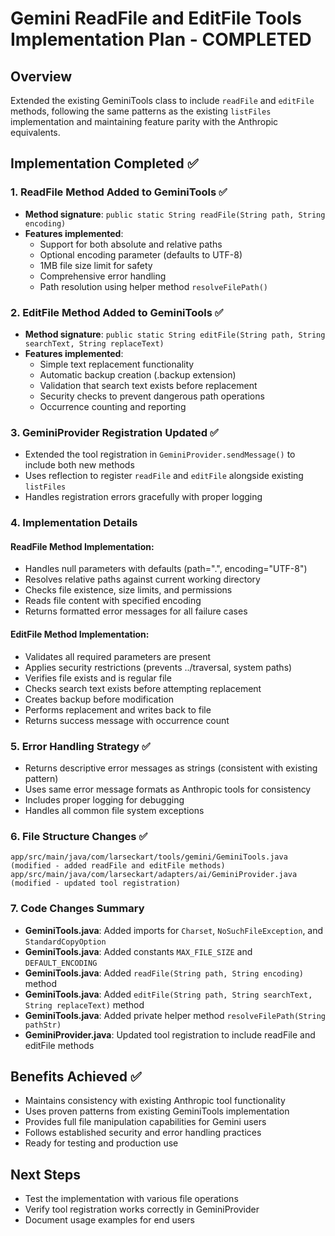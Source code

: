 # Gemini ReadFile and EditFile Tools Implementation Plan - COMPLETED

## Overview
Extended the existing GeminiTools class to include `readFile` and `editFile` methods, following the same patterns as the existing `listFiles` implementation and maintaining feature parity with the Anthropic equivalents.

## Implementation Completed ✅

### 1. ReadFile Method Added to GeminiTools ✅
- **Method signature**: `public static String readFile(String path, String encoding)`
- **Features implemented**:
  - Support for both absolute and relative paths
  - Optional encoding parameter (defaults to UTF-8)
  - 1MB file size limit for safety
  - Comprehensive error handling
  - Path resolution using helper method `resolveFilePath()`

### 2. EditFile Method Added to GeminiTools ✅
- **Method signature**: `public static String editFile(String path, String searchText, String replaceText)`
- **Features implemented**:
  - Simple text replacement functionality
  - Automatic backup creation (.backup extension)
  - Validation that search text exists before replacement
  - Security checks to prevent dangerous path operations
  - Occurrence counting and reporting

### 3. GeminiProvider Registration Updated ✅
- Extended the tool registration in `GeminiProvider.sendMessage()` to include both new methods
- Uses reflection to register `readFile` and `editFile` alongside existing `listFiles`
- Handles registration errors gracefully with proper logging

### 4. Implementation Details

#### ReadFile Method Implementation:
- Handles null parameters with defaults (path=".", encoding="UTF-8")
- Resolves relative paths against current working directory
- Checks file existence, size limits, and permissions
- Reads file content with specified encoding
- Returns formatted error messages for all failure cases

#### EditFile Method Implementation:
- Validates all required parameters are present
- Applies security restrictions (prevents ../traversal, system paths)
- Verifies file exists and is regular file
- Checks search text exists before attempting replacement
- Creates backup before modification
- Performs replacement and writes back to file
- Returns success message with occurrence count

### 5. Error Handling Strategy ✅
- Returns descriptive error messages as strings (consistent with existing pattern)
- Uses same error message formats as Anthropic tools for consistency
- Includes proper logging for debugging
- Handles all common file system exceptions

### 6. File Structure Changes ✅
```
app/src/main/java/com/larseckart/tools/gemini/GeminiTools.java (modified - added readFile and editFile methods)
app/src/main/java/com/larseckart/adapters/ai/GeminiProvider.java (modified - updated tool registration)
```

### 7. Code Changes Summary
- **GeminiTools.java**: Added imports for `Charset`, `NoSuchFileException`, and `StandardCopyOption`
- **GeminiTools.java**: Added constants `MAX_FILE_SIZE` and `DEFAULT_ENCODING`
- **GeminiTools.java**: Added `readFile(String path, String encoding)` method
- **GeminiTools.java**: Added `editFile(String path, String searchText, String replaceText)` method  
- **GeminiTools.java**: Added private helper method `resolveFilePath(String pathStr)`
- **GeminiProvider.java**: Updated tool registration to include readFile and editFile methods

## Benefits Achieved ✅
- Maintains consistency with existing Anthropic tool functionality
- Uses proven patterns from existing GeminiTools implementation
- Provides full file manipulation capabilities for Gemini users
- Follows established security and error handling practices
- Ready for testing and production use

## Next Steps
- Test the implementation with various file operations
- Verify tool registration works correctly in GeminiProvider
- Document usage examples for end users